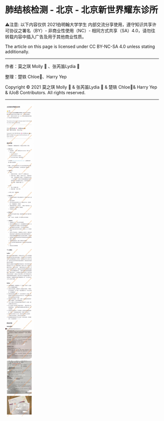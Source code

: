# 肺结核检测 - 北京 - 北京新世界耀东诊所

⚠️注意: 
以下内容仅供 2021伯明翰大学学生 内部交流分享使用，遵守知识共享许可协议之署名（BY）- 非商业性使用（NC）- 相同方式共享（SA）4.0，请勿往转载内容中插入广告及用于其他商业性质。

The article on this page is licensed under CC BY-NC-SA 4.0 unless stating additionally.

---

作者：莫之琪 Molly 🌸 、张芮笛Lydia 🧸

整理：楚轶 Chloe🦆、Harry Yep

Copyright © 2021 莫之琪 Molly 🌸 & 张芮笛Lydia 🧸 & 楚轶 Chloe🦆& Harry Yep & iUoB Contributors. All rights reserved.

---

![Beijing-New-World-Eaton-Medical-Center](./Beijing-New-World-Eaton-Medical-Center.jpg)
